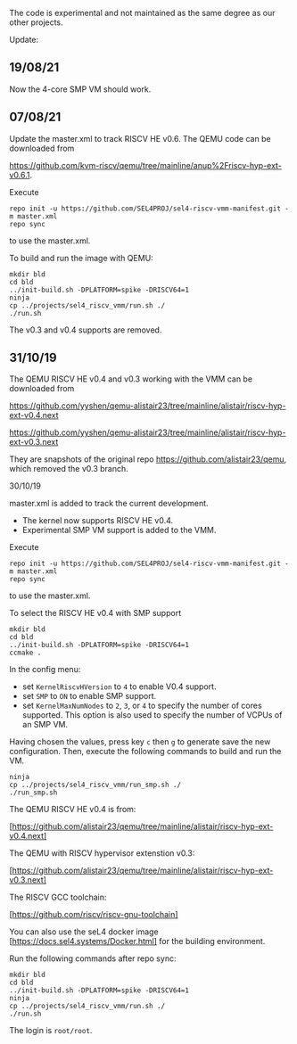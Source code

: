 The code is experimental and not maintained as the same degree as our other projects.

Update:

## 19/08/21
Now the 4-core SMP VM should work.

## 07/08/21

Update the master.xml to track RISCV HE v0.6. The QEMU code can be downloaded from

<https://github.com/kvm-riscv/qemu/tree/mainline/anup%2Friscv-hyp-ext-v0.6.1>.

Execute
```console
repo init -u https://github.com/SEL4PROJ/sel4-riscv-vmm-manifest.git -m master.xml
repo sync
```
to use the master.xml.


To build and run the image with QEMU:
```console
mkdir bld
cd bld
../init-build.sh -DPLATFORM=spike -DRISCV64=1
ninja
cp ../projects/sel4_riscv_vmm/run.sh ./
./run.sh
```

The v0.3 and v0.4 supports are removed.



## 31/10/19

The QEMU RISCV HE v0.4 and v0.3 working with the VMM can be downloaded from

<https://github.com/yyshen/qemu-alistair23/tree/mainline/alistair/riscv-hyp-ext-v0.4.next>

<https://github.com/yyshen/qemu-alistair23/tree/mainline/alistair/riscv-hyp-ext-v0.3.next>

They are snapshots of the original repo <https://github.com/alistair23/qemu>, which removed the
v0.3 branch.


30/10/19

master.xml is added to track the current development.
* The kernel now supports RISCV HE v0.4.
* Experimental SMP VM support is added to the VMM.

Execute
```console
repo init -u https://github.com/SEL4PROJ/sel4-riscv-vmm-manifest.git -m master.xml
repo sync
```
to use the master.xml.

To select the RISCV HE v0.4 with SMP support
```console
mkdir bld
cd bld
../init-build.sh -DPLATFORM=spike -DRISCV64=1
ccmake .
```
In the config menu:
* set `KernelRiscvHVersion` to `4` to enable V0.4 support.
* set `SMP` to `ON` to enable SMP support.
* set `KernelMaxNumNodes` to `2`, `3`, or `4` to specify the number of cores supported.
This option is also used to specify the number of VCPUs of an SMP VM.

Having chosen the values, press key `c` then `g` to generate save the new configuration.
Then, execute the following commands to build and run the VM.

```console
ninja
cp ../projects/sel4_riscv_vmm/run_smp.sh ./
./run_smp.sh
```

The QEMU RISCV HE v0.4 is from:

[https://github.com/alistair23/qemu/tree/mainline/alistair/riscv-hyp-ext-v0.4.next]


The QEMU with RISCV hypervisor extenstion v0.3:

[https://github.com/alistair23/qemu/tree/mainline/alistair/riscv-hyp-ext-v0.3.next]

The RISCV GCC toolchain:

[https://github.com/riscv/riscv-gnu-toolchain]

You can also use the seL4 docker image [https://docs.sel4.systems/Docker.html] for the building environment.

Run the following commands after repo sync:

```console
mkdir bld
cd bld
../init-build.sh -DPLATFORM=spike -DRISCV64=1
ninja
cp ../projects/sel4_riscv_vmm/run.sh ./
./run.sh
```

The login is `root/root`.
